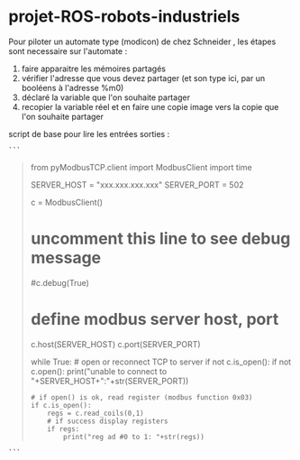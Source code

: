 # projet-ROS-robots-industriels

Pour piloter un automate type (modicon) de chez Schneider , les étapes sont necessaire sur l'automate :

1. faire apparaitre les mémoires partagés
2. vérifier l'adresse que vous devez partager (et son type ici, par un booléens à l'adresse %m0)
3. déclaré la variable que l'on souhaite partager
4. recopier la variable réel et en faire une copie image vers la copie que l'on souhaite partager

script de base pour lire les entrées sorties :

 	``` 

> from pyModbusTCP.client import ModbusClient
> import time
>
> SERVER_HOST = "xxx.xxx.xxx.xxx"
> SERVER_PORT = 502
>
> c = ModbusClient()
>
> # uncomment this line to see debug message
> #c.debug(True)
>
> # define modbus server host, port
> c.host(SERVER_HOST)
> c.port(SERVER_PORT)
>
> while True:
>     # open or reconnect TCP to server
>     if not c.is_open():
>         if not c.open():
>             print("unable to connect to "+SERVER_HOST+":"+str(SERVER_PORT))
>
>     # if open() is ok, read register (modbus function 0x03)
>     if c.is_open():
>         regs = c.read_coils(0,1)
>         # if success display registers
>         if regs:
>             print("reg ad #0 to 1: "+str(regs))

 	``` 
